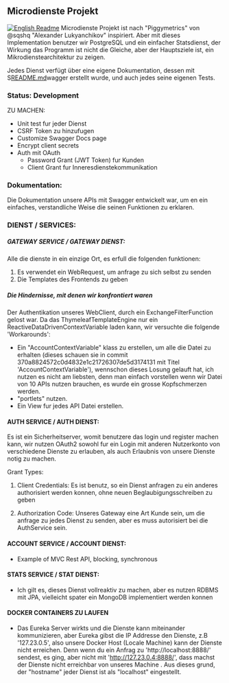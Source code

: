## Microdienste Projekt

[![English Readme](https://img.shields.io/badge/lang-en-green)](https://github.com/dmsosa/microservices/blob/main/README.md)
Microdienste Projekt ist nach "Piggymetrics" von  @sqshq "Alexander Lukyanchikov" inspiriert. Aber mit dieses Implementation benutzer wir PostgreSQL und ein einfacher Statsdienst, der Wirkung das Programm ist nicht die Gleiche, aber der Hauptsziele ist, ein Mikrodienstearchitektur zu zeigen.

Jedes Dienst verfügt über eine eigene Dokumentation, dessen mit S[README.md](README.md)wagger erstellt wurde, und auch jedes seine eigenen Tests.

### Status: Development

ZU MACHEN:
* Unit test fur jeder Dienst
* CSRF Token zu hinzufugen
* Customize Swagger Docs page
* Encrypt client secrets
* Auth mit OAuth
  * Password Grant (JWT Token) fur Kunden
  * Client Grant fur Inneresdienstekommunikation
  

### Dokumentation:

Die Dokumentation unsere APIs mit Swagger entwickelt war, um en ein einfaches, verstandliche Weise die seinen Funktionen zu erklaren.

### DIENST / SERVICES:

##### GATEWAY SERVICE /  GATEWAY DIENST:

Alle die dienste in ein einzige Ort, es erfull die folgenden funktionen:

1. Es verwendet ein WebRequest, um anfrage zu sich selbst zu senden
2. Die Templates des Frontends zu geben 

##### Die Hindernisse, mit denen wir konfrontiert waren

Der Authentikation unseres WebClient, durch ein ExchangeFilterFunction gelost war.
Da das ThymeleafTemplateEngine nur ein ReactiveDataDrivenContextVariable laden kann, wir versuchte die folgende 'Workarounds':

- Ein "AccountContextVariable" klass zu erstellen, um alle die Datei zu erhalten (dieses schauen sie in commit 370a8824572c0d4832e1c21726307de5d3174131 mit Titel 'AccountContextVariable'), wennschon dieses Losung gelauft hat, ich nutzen es nicht am liebsten, denn man einfach vorstellen wenn wir Datei von 10 APIs nutzen brauchen, es wurde ein grosse Kopfschmerzen werden.
- "portlets" nutzen.
- Ein View fur jedes API Datei erstellen.

#### AUTH SERVICE / AUTH DIENST:

Es ist ein Sicherheitserver, womit benutzere das login und register machen kann, wir nutzen OAuth2 sowohl fur ein Login mit anderen Nutzerkonto von verschiedene Dienste zu erlauben, als auch Erlaubnis von unsere Dienste notig zu machen.

Grant Types:

1. Client Credentials:
Es ist benutz, so ein Dienst anfragen zu ein anderes authorisiert werden konnen, ohne neuen Beglaubigungsschreiben zu geben

2. Authorization Code:
Unseres Gateway eine Art Kunde sein, um die anfrage zu jedes Dienst zu senden, aber es muss autorisiert bei die AuthService sein.

#### ACCOUNT SERVICE / ACCOUNT DIENST:

* Example of MVC Rest API, blocking, synchronous

#### STATS SERVICE / STAT DIENST:

* Ich gilt es, dieses Dienst vollreaktiv zu machen, aber es nutzen RDBMS mit JPA, vielleicht spater ein MongoDB implementiert werden konnen

#### DOCKER CONTAINERS ZU LAUFEN

* Das Eureka Server wirkts und die Dienste kann miteinander kommunizieren, aber Eureka gibst die IP Addresse den Dienste, z.B '127.23.0.5', also unsere Docker Host (Locale Machine) kann der Dienste nicht erreichen. Denn wenn du ein Anfrag zu 'http://localhost:8888/' sendest, es ging, aber nicht mit 'http://127.23.0.4:8888/', dass machst der Dienste nicht erreichbar von unseres Machine . Aus dieses grund, der "hostname" jeder Dienst ist als "localhost" eingestellt.